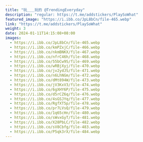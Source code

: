 ```yaml
---
title: "玩＿＿玩的 @TrendingEveryday"
description: "regular: https://t.me/addstickers/PlaySoWhat"
featured_image: "https://i.ibb.co/JpL8bCn/file-465.webp"
link: "https://t.me/addstickers/PlaySoWhat"
weight: 3
date: 2024-01-11T14:15:08+08:00
images:
  - https://i.ibb.co/JpL8bCn/file-465.webp
  - https://i.ibb.co/kmPZxjC/file-466.webp
  - https://i.ibb.co/nkmBNKX/file-467.webp
  - https://i.ibb.co/nfrC46h/file-468.webp
  - https://i.ibb.co/55bCw9S/file-469.webp
  - https://i.ibb.co/wRBjXyj/file-470.webp
  - https://i.ibb.co/jv2ydJS/file-471.webp
  - https://i.ibb.co/n6LhNGm/file-472.webp
  - https://i.ibb.co/dMt894W/file-473.webp
  - https://i.ibb.co/jV3KxV3/file-474.webp
  - https://i.ibb.co/6gXHY6P/file-475.webp
  - https://i.ibb.co/d5rCZ6q/file-476.webp
  - https://i.ibb.co/4sGSJYq/file-477.webp
  - https://i.ibb.co/RgfXT5p/file-478.webp
  - https://i.ibb.co/pr7LVsQ/file-479.webp
  - https://i.ibb.co/1q65cHn/file-480.webp
  - https://i.ibb.co/sWvxGyT/file-481.webp
  - https://i.ibb.co/X28PbLC/file-482.webp
  - https://i.ibb.co/sV8Cbfg/file-483.webp
  - https://i.ibb.co/P5qk3rX/file-484.webp
---
```

